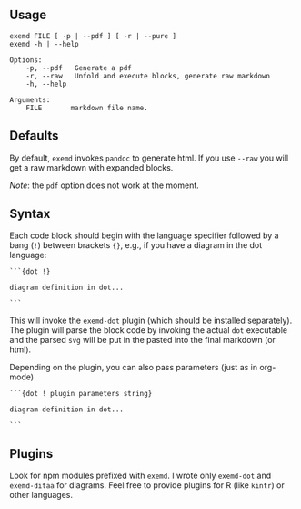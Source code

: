 
## Usage

    exemd FILE [ -p | --pdf ] [ -r | --pure ] 
    exemd -h | --help 

    Options:
        -p, --pdf   Generate a pdf
        -r, --raw   Unfold and execute blocks, generate raw markdown
        -h, --help  

    Arguments: 
        FILE       markdown file name.

## Defaults

By default, `exemd` invokes `pandoc` to generate html. If you use `--raw` you will get a raw markdown with expanded blocks. 

*Note*: the `pdf` option does not work at the moment.

## Syntax

Each code block should begin with the language specifier followed by a bang (`!`) between brackets `{}`, e.g., if you have a diagram in the dot language:

    ```{dot !}

    diagram definition in dot...

    ```

This will invoke the `exemd-dot` plugin (which should be installed separately). The plugin will parse the block code by invoking the actual `dot` executable and the parsed `svg` will be put in the pasted into the final markdown (or html).

Depending on the plugin, you can also pass parameters (just as in org-mode)

    ```{dot ! plugin parameters string}

    diagram definition in dot...

    ```

## Plugins 

Look for npm modules prefixed with `exemd`. I wrote only `exemd-dot` and `exemd-ditaa` for diagrams. Feel free to provide plugins for R (like `kintr`) or other languages.
